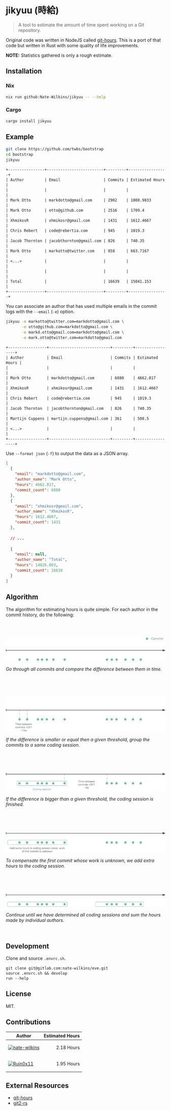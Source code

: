 
[//]: # "!!!!!!!!!!!!!!!!!!!!!!!!!!!!!!!!!!!!!!!!!!!!!!!!!"
[//]: # "!!!!!!                                     !!!!!!"
[//]: # "!!!!!!        >>>>> WARNING <<<<<          !!!!!!"
[//]: # "!!!!!!                                     !!!!!!"
[//]: # "!!!!!!     This file is autogenerated.     !!!!!!"
[//]: # "!!!!!!                                     !!!!!!"
[//]: # "!!!!!!        >>>>> WARNING <<<<<          !!!!!!"
[//]: # "!!!!!!                                     !!!!!!"
[//]: # "!!!!!!!!!!!!!!!!!!!!!!!!!!!!!!!!!!!!!!!!!!!!!!!!!"

# jikyuu (時給)

> A tool to estimate the amount of time spent working on a Git repository.

Original code was written in NodeJS called [git-hours](https://github.com/kimmobrunfeldt/git-hours).
This is a port of that code but written in Rust with some quality of life improvements.

**NOTE:** Statistics gathered is only a rough estimate.

## Installation

### Nix

```bash
nix run github:Nate-Wilkins/jikyuu -- --help
```

### Cargo

```bash
cargo install jikyuu
```

## Example

```bash
git clone https://github.com/twbs/bootstrap
cd bootstrap
jikyuu
```

```
+----------------+-------------------------+---------+-----------------+
| Author         | Email                   | Commits | Estimated Hours |
|                |                         |         |                 |
| Mark Otto      | markdotto@gmail.com     | 2902    | 1808.9833       |
| Mark Otto      | otto@github.com         | 2516    | 1709.4          |
| XhmikosR       | xhmikosr@gmail.com      | 1431    | 1612.4667       |
| Chris Rebert   | code@rebertia.com       | 945     | 1019.3          |
| Jacob Thornton | jacobthornton@gmail.com | 826     | 740.35          |
| Mark Otto      | markotto@twitter.com    | 858     | 663.7167        |
| <...>          |                         |         |                 |
|                |                         |         |                 |
| Total          |                         | 16639   | 15041.153       |
+----------------+-------------------------+---------+-----------------+
```

You can associate an author that has used multiple emails in the commit logs with the `--email` (`-e`) option.

```bash
jikyuu -e markotto@twitter.com=markdotto@gmail.com \
       -e otto@github.com=markdotto@gmail.com \
       -e markd.otto@gmail.com=markdotto@gmail.com \
       -e mark.otto@twitter.com=markdotto@gmail.com

```

```
+-----------------+---------------------------+---------+-----------------+
| Author          | Email                     | Commits | Estimated Hours |
|                 |                           |         |                 |
| Mark Otto       | markdotto@gmail.com       | 6880    | 4662.817        |
| XhmikosR        | xhmikosr@gmail.com        | 1431    | 1612.4667       |
| Chris Rebert    | code@rebertia.com         | 945     | 1019.3          |
| Jacob Thornton  | jacobthornton@gmail.com   | 826     | 740.35          |
| Martijn Cuppens | martijn.cuppens@gmail.com | 361     | 508.5           |
| <...>           |                           |         |                 |
+-----------------+---------------------------+---------+-----------------+
```

Use `--format json` (`-f`) to output the data as a JSON array.

```json
[
  {
    "email": "markdotto@gmail.com",
    "author_name": "Mark Otto",
    "hours": 4662.817,
    "commit_count": 6880
  },
  {
    "email": "xhmikosr@gmail.com",
    "author_name": "XhmikosR",
    "hours": 1612.4667,
    "commit_count": 1431
  },

  // ...

  {
    "email": null,
    "author_name": "Total",
    "hours": 14826.803,
    "commit_count": 16639
  }
]
```

## Algorithm

The algorithm for estimating hours is quite simple. For each author in the commit history, do the following:

<br><br>

![](docs/step0.png)

_Go through all commits and compare the difference between
them in time._

<br><br><br>

![](docs/step1.png)

_If the difference is smaller or equal then a given threshold, group the commits
to a same coding session._

<br><br><br>

![](docs/step2.png)

_If the difference is bigger than a given threshold, the coding session is finished._

<br><br><br>

![](docs/step3.png)

_To compensate the first commit whose work is unknown, we add extra hours to the coding session._

<br><br><br>

![](docs/step4.png)

_Continue until we have determined all coding sessions and sum the hours
made by individual authors._

<br>

## Development

Clone and source `.envrc.sh`.

```
git clone git@gitlab.com:nate-wilkins/eve.git
source .envrc.sh && develop
run --help
```

## License

MIT.

## Contributions

| Author  | Estimated Hours |
| ------------- | ------------- |
| [![nate-wilkins](https://github.com/nate-wilkins.png?size=64)](https://github.com/nate-wilkins) | <p align="right">2.18 Hours</p> |
| [![Ruin0x11](https://github.com/Ruin0x11.png?size=64)](https://github.com/Ruin0x11) | <p align="right">1.95 Hours</p> |

## External Resources

- [git-hours](https://github.com/kimmobrunfeldt/git-hours)
- [git2-rs](https://github.com/rust-lang/git2-rs)

